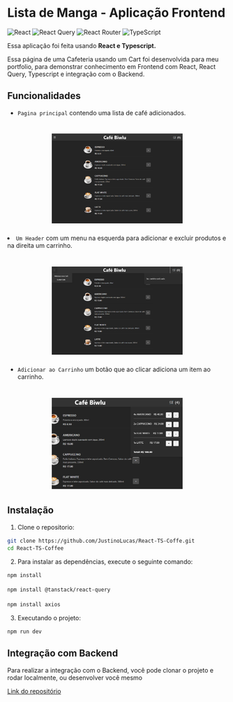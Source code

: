 # Lista de Manga - Aplicação Frontend

![React](https://img.shields.io/badge/react-%2320232a.svg?style=for-the-badge&logo=react&logoColor=%2361DAFB)
![React Query](https://img.shields.io/badge/-React%20Query-FF4154?style=for-the-badge&logo=react%20query&logoColor=white)
![React Router](https://img.shields.io/badge/React_Router-CA4245?style=for-the-badge&logo=react-router&logoColor=white)
![TypeScript](https://img.shields.io/badge/typescript-%23007ACC.svg?style=for-the-badge&logo=typescript&logoColor=white)

Essa aplicação foi feita usando **React e Typescript.**

Essa página de uma Cafeteria usando um Cart foi desenvolvida para meu portfolio, para demonstrar conhecimento em Frontend com React, React Query, Typescript e integração com o Backend.

## Funcionalidades

>

- `Pagina principal` contendo uma lista de café adicionados.
<h1 align="center">
    <img src="./public/home.png" width="300"/>
</h1


- `Um Header` com um menu na esquerda para adicionar e excluir produtos e na direita um carrinho.
<h1 align="center">
    <img src="./public/header.png" width="300"/>
</h1>


- `Adicionar ao Carrinho` um botão que ao clicar adiciona um item ao carrinho.
<h1 align="center">
    <img src="./public/adiciona.png" width="300"/>
</h1>


## Instalação

1. Clone o repositorio:

```bash
git clone https://github.com/JustinoLucas/React-TS-Coffe.git
cd React-TS-Coffee
```

2. Para instalar as dependências, execute o seguinte comando:
```bash
npm install

npm install @tanstack/react-query

npm install axios
```

3. Executando o projeto:
```bash
npm run dev
```

## Integração com Backend

Para realizar a integração com o Backend, você pode clonar o projeto e rodar localmente, ou desenvolver você mesmo

[Link do repositório](https://github.com/JustinoLucas/coffe-api-rest)


